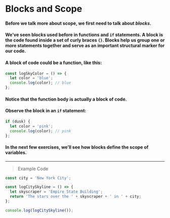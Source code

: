 # Blocks and Scope

#### Before we talk more about scope, we first need to talk about *blocks*.

#### We’ve seen blocks used before in functions and `if` statements. A block is the code found inside a set of curly braces `{}`. Blocks help us group one or more statements together and serve as an important structural marker for our code.

#### A block of code could be a function, like this:
```js
const logSkyColor = () => {
  let color = 'blue'; 
  console.log(color); // blue 
};
```
#### Notice that the function body is actually a block of code.

#### Observe the block in an `if` statement:
```js
if (dusk) {
  let color = 'pink';
  console.log(color); // pink
};
```
#### In the next few exercises, we’ll see how blocks define the scope of variables.
---
> Example Code
```js
const city = 'New York City';

const logCitySkyline = () => {
  let skyscraper = 'Empire State Building';
  return 'The stars over the ' + skyscraper + ' in ' + city;
};

console.log(logCitySkyline());
```
